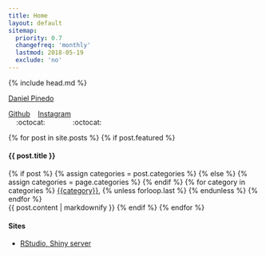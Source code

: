 ```yaml
---
title: Home
layout: default
sitemap:
  priority: 0.7
  changefreq: 'monthly'
  lastmod: 2018-05-19
  exclude: 'no'
---
```

{% include head.md %}

<script type="text/javascript" src="https://platform.linkedin.com/badges/js/profile.js" async defer></script>
<div class="LI-profile-badge"  data-version="v1" data-size="medium" data-locale="en_US" data-type="horizontal" data-theme="dark" data-vanity="danielpinedo"><a class="LI-simple-link" href='https://www.linkedin.com/in/danielpinedo?trk=profile-badge'>Daniel Pinedo</a></div>

[Github](https://github.com/dapinedo) &nbsp;&nbsp; [Instagram](https://www.instagram.com/daniel_a_pinedo) <br />
&nbsp;&nbsp;&nbsp;&nbsp;:octocat:&nbsp;&nbsp;&nbsp;&nbsp;&nbsp;&nbsp;&nbsp;&nbsp;&nbsp;&nbsp;&nbsp;&nbsp;&nbsp;&nbsp;:octocat:

<div class = "featured-posts">
{% for post in site.posts %}
  {% if post.featured %}
    <h4>
      {{ post.title }} 
    </h4>
    <div class="post-categories">
      {% if post %}
        {% assign categories = post.categories %}
      {% else %}
        {% assign categories = page.categories %}
      {% endif %}
      {% for category in categories %}
        <a href="{{site.baseurl}}/categories/#{{category|slugize}}">{{category}}</a>,
      {% unless forloop.last %}&nbsp;{% endunless %}
      {% endfor %}
     </div>
    {{ post.content | markdownify }}
  {% endif %}
{% endfor %}
</div>

#### Sites
* [RStudio, Shiny server](https://r.pinedo.org)
